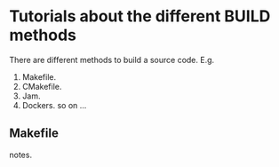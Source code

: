 # Tutorials about the different BUILD methods
There are different methods to build a source code.
E.g.
1. Makefile.
2. CMakefile.
3. Jam.
4. Dockers.
so on ...

## Makefile

notes.

 

